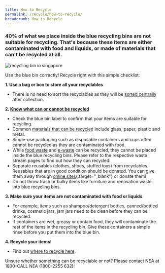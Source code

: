 ```yaml
---
title: How to Recycle
permalink: /recycle/how-to-recycle/
breadcrumb: How to Recycle
---
```

### 40% of what we place inside the blue recycling bins are not suitable for recycling. That's because these items are either contaminated with food and liquids, or made of materials that can't be recycled at all.

![recycling bin in singapore](/images/recycling-bin-in-singapore.jpg)

Use the blue bin correctly! Recycle right with this simple checklist: 

**1. Use a bag or box to store all your recyclables**
* There is no need to sort the recyclables as they will be [sorted centrally](/recycle/what-happens-to-recyclables/) after collection.


**2. [Know what can or cannot be recycled](/recycle/what-to-recycle/)** 

* Check the blue bin label to confirm that your items are suitable for recycling. 
* Common [materials that can be recycled](/recycle/what-to-recycle/) include glass, paper, plastic and metal.
* Single-use packaging such as disposable containers and cups often cannot be recycled as they are contaminated with food.
* While [food waste](/foodwaste/) and [e-waste](/ewaste/) can be recycled, they cannot be placed inside the blue recycling bins. Please refer to the respective waste stream pages to find out how they can recycled.
* Separate reusables (clothes, shoes, stuffed toys) from recyclables. Reusables that are in good condition should be donated. You can give them away through [online sites](https://sg.carousell.com/categories/free-items-1898/?){:target="_blank"} or donate them!
* Do not throw trash or bulky items like furniture and renovation waste into blue recycling bins.


**3. Make sure your items are not contaminated with food or liquids**
* For example, items such as shampoo/detergent bottles, canned/bottled drinks, cosmetic jars, jam jars need to be clean before they can be recycled. 
* If containers are wet, greasy or contain food, they will contaminate the rest of the items in the recycling bin. Give these containers a simple rinse before you put them into the blue bin.

**4. Recycle your items!**
* Find out [where to recycle here](/recycle/where-to-recycle/).



Unsure whether something can be recyclable or not? Please contact NEA at 1800-CALL NEA (1800-2255 632)!